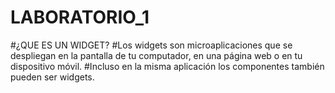 # LABORATORIO_1

#¿QUE ES UN WIDGET?
    #Los widgets son microaplicaciones que se despliegan en la pantalla de tu computador, en una página web o en tu dispositivo móvil.
    #Incluso en la misma aplicación los componentes también pueden ser widgets.

